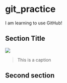# git_practice
I am learning to use GitHub!

## Section Title

![](/Users/danielfreeman/Desktop/marker_spaghetti.png)
> This is a caption

## Second section
